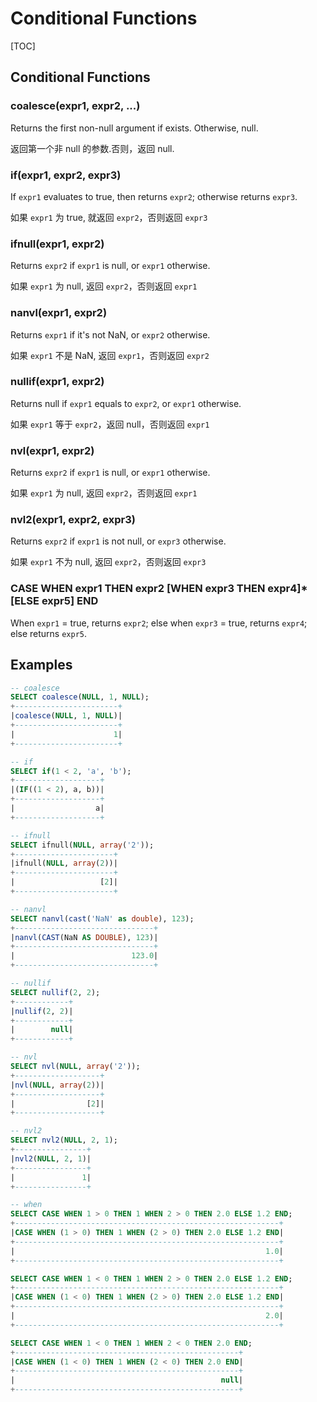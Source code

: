 # Conditional Functions

[TOC]

## Conditional Functions

### coalesce(expr1, expr2, ...)

Returns the first non-null argument if exists. Otherwise, null.

返回第一个非 null 的参数.否则，返回 null.

### if(expr1, expr2, expr3)

If `expr1` evaluates to true, then returns `expr2`; otherwise returns `expr3`.

如果 `expr1` 为 true, 就返回 `expr2`，否则返回 `expr3`

### ifnull(expr1, expr2)

Returns `expr2` if `expr1` is null, or `expr1` otherwise.

如果 `expr1` 为 null, 返回 `expr2`，否则返回 `expr1`

### nanvl(expr1, expr2)

Returns `expr1` if it's not NaN, or `expr2` otherwise.

如果 `expr1` 不是 NaN, 返回 `expr1`，否则返回 `expr2`

### nullif(expr1, expr2)

Returns null if `expr1` equals to `expr2`, or `expr1` otherwise.

如果 `expr1` 等于 `expr2`，返回 null，否则返回 `expr1`

### nvl(expr1, expr2)

Returns `expr2` if `expr1` is null, or `expr1` otherwise.

如果 `expr1` 为 null, 返回 `expr2`，否则返回 `expr1`

### nvl2(expr1, expr2, expr3)

Returns `expr2` if `expr1` is not null, or `expr3` otherwise.

如果 `expr1` 不为 null, 返回 `expr2`，否则返回 `expr3`

### CASE WHEN expr1 THEN expr2 [WHEN expr3 THEN expr4]* [ELSE expr5] END

When `expr1` = true, returns `expr2`; else when `expr3` = true, returns `expr4`; else returns `expr5`.

## Examples

```sql
-- coalesce
SELECT coalesce(NULL, 1, NULL);
+-----------------------+
|coalesce(NULL, 1, NULL)|
+-----------------------+
|                      1|
+-----------------------+

-- if
SELECT if(1 < 2, 'a', 'b');
+-------------------+
|(IF((1 < 2), a, b))|
+-------------------+
|                  a|
+-------------------+

-- ifnull
SELECT ifnull(NULL, array('2'));
+----------------------+
|ifnull(NULL, array(2))|
+----------------------+
|                   [2]|
+----------------------+

-- nanvl
SELECT nanvl(cast('NaN' as double), 123);
+-------------------------------+
|nanvl(CAST(NaN AS DOUBLE), 123)|
+-------------------------------+
|                          123.0|
+-------------------------------+

-- nullif
SELECT nullif(2, 2);
+------------+
|nullif(2, 2)|
+------------+
|        null|
+------------+

-- nvl
SELECT nvl(NULL, array('2'));
+-------------------+
|nvl(NULL, array(2))|
+-------------------+
|                [2]|
+-------------------+

-- nvl2
SELECT nvl2(NULL, 2, 1);
+----------------+
|nvl2(NULL, 2, 1)|
+----------------+
|               1|
+----------------+

-- when
SELECT CASE WHEN 1 > 0 THEN 1 WHEN 2 > 0 THEN 2.0 ELSE 1.2 END;
+-----------------------------------------------------------+
|CASE WHEN (1 > 0) THEN 1 WHEN (2 > 0) THEN 2.0 ELSE 1.2 END|
+-----------------------------------------------------------+
|                                                        1.0|
+-----------------------------------------------------------+

SELECT CASE WHEN 1 < 0 THEN 1 WHEN 2 > 0 THEN 2.0 ELSE 1.2 END;
+-----------------------------------------------------------+
|CASE WHEN (1 < 0) THEN 1 WHEN (2 > 0) THEN 2.0 ELSE 1.2 END|
+-----------------------------------------------------------+
|                                                        2.0|
+-----------------------------------------------------------+

SELECT CASE WHEN 1 < 0 THEN 1 WHEN 2 < 0 THEN 2.0 END;
+--------------------------------------------------+
|CASE WHEN (1 < 0) THEN 1 WHEN (2 < 0) THEN 2.0 END|
+--------------------------------------------------+
|                                              null|
+--------------------------------------------------+
```